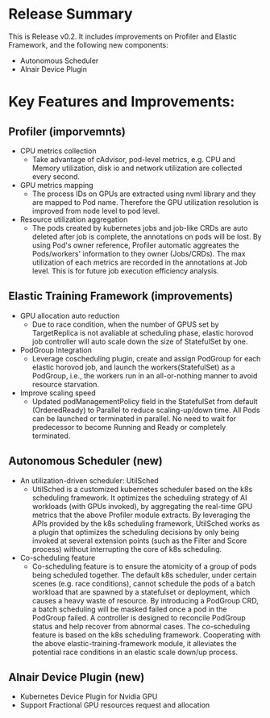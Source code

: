 # Release Summary

This is Release v0.2. It includes improvements on Profiler and Elastic Framework, and the following new components:

- Autonomous Scheduler
- Alnair Device Plugin


# Key Features and Improvements:
## Profiler (imporvemnts)
  - CPU metrics collection
    - Take advantage of cAdvisor, pod-level metrics, e.g. CPU and Memory utilization, disk io and network utilization are collected every second.
  - GPU metrics mapping
    - The process IDs on GPUs are extracted using nvml library and they are mapped to Pod name. Therefore the GPU utilization resolution is improved from node level to pod level.
  - Resource utilization aggregation 
    - The pods created by kubernetes jobs and job-like CRDs are auto deleted after job is complete, the annotations on pods will be lost. By using Pod's owner reference, Profiler automatic aggreates the Pods/workers' information to they owner (Jobs/CRDs). The max utilization of each metrics are recorded in the annotations at Job level. This is for future job execution efficiency analysis. 

## Elastic Training Framework (improvements)
  - GPU allocation auto reduction
    - Due to race condition, when the number of GPUS set by TargetReplica is not avaliable at scheduling phase, elastic horovod job controller will auto scale down the size of StatefulSet by one.
  - PodGroup Integration 
    - Leverage coscheduling plugin, create and assign PodGroup for each elastic horovod job, and launch the workers(StatefulSet) as a PodGroup, i.e., the workers run in an all-or-nothing manner to avoid resource starvation.  
  - Improve scaling speed
    - Updated podManagementPolicy field in the StatefulSet from default (OrderedReady) to Parallel to reduce scaling-up/down time. All Pods can be launched or terminated in parallel. No need to wait for predecessor to become Running and Ready or completely terminated.

## Autonomous Scheduler (new)
  - An utilization-driven scheduler: UtilSched
    - UtilSched is a customized kubernetes scheduler based on the k8s scheduling framework. It optimizes the scheduling strategy of AI workloads (with GPUs invoked), by aggregating the real-time GPU metrics that the above Profiler module extracts. By leveraging the APIs provided by the k8s scheduling framework, UtilSched works as a plugin that optimizes the scheduling decisions by only being invoked at several extension points (such as the Filter and Score process) without interrupting the core of k8s scheduling.
  - Co-scheduling feature
    - Co-scheduling feature is to ensure the atomicity of a group of pods being scheduled together. The default k8s scheduler, under certain scenes (e.g. race conditions), cannot schedule the pods of a batch workload that are spawned by a statefulset or deployment, which causes a heavy waste of resource. By introducing a PodGroup CRD, a batch scheduling will be masked failed once a pod in the PodGroup failed. A controller is designed to reconcile PodGroup status and help recover from abnormal cases. The co-scheduling feature is based on the k8s scheduling framework. Cooperating with the above elastic-training-framework module, it alleviates the potential race conditions in an elastic scale down/up process.
 
## Alnair Device Plugin (new)
  - Kubernetes Device Plugin for Nvidia GPU
  - Support Fractional GPU resources request and allocation
